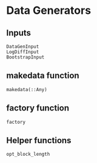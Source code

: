 # Data Generators

## Inputs
```@docs
DataGenInput
LogDiffInput
BootstrapInput
```

## makedata function
```@docs
makedata(::Any)
```

## factory function
```@docs
factory
```

## Helper functions
```@docs
opt_block_length
```
